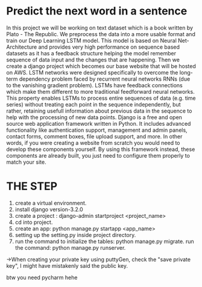 # Predict the next word in a sentence
In this project we will be working on text dataset which is a book written by Plato - The Republic. We preprocess the data into a more usable format and train our Deep Learning LSTM model. This model is based on Neural Net-Architecture and provides very high performance on sequence based datasets as it has a feedback structure helping the model remember sequence of data input and the changes that are happening. Then we create a django project which becomes our base website that will be hosted on AWS.
LSTM networks were designed specifically to overcome the long-term dependency problem faced by recurrent neural networks RNNs (due to the vanishing gradient problem). LSTMs have feedback connections which make them different to more traditional feedforward neural networks. This property enables LSTMs to process entire sequences of data (e.g. time series) without treating each point in the sequence independently, but rather, retaining usefull information about previous data in the sequence to help with the processing of new data points.
Django is a free and open source web application framework written in Python. It includes advanced functionality like authentication support, management and admin panels, contact forms, comment boxes, file upload support, and more. In other words, if you were creating a website from scratch you would need to develop these components yourself. By using this framework instead, these components are already built, you just need to configure them properly to match your site.

# THE STEP 
1. create a virtual environment.
2. install django version-3.2.0
3. create a project : django-admin startproject <project_name>
4. cd into project.
5. create an app: python manage.py startapp <app_name>
6. setting up the setting.py inside project directory.
7. run the command to initialize the tables: python manage.py migrate.
run the command: python manage.py runserver.

->When creating your private key using puttyGen, check the "save private key",
I might have mistakenly said the public key.

btw you need pycharm hehe







